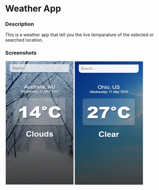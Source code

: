 # Weather App

### Description
<p> This is a weather app that tell you the live temparature of the selected or searched location. </p>

### Screenshots
<img src= "https://github.com/sharma-sudip/Weather-App/blob/master/src/assets/Cold.PNG?raw=true" alt="cold weather" style="width:220px;height:400px;">
<img src= "https://github.com/sharma-sudip/Weather-App/blob/master/src/assets/Sunny.PNG?raw=true" alt="sunny weather" style="width:220px;height:400px;" >
